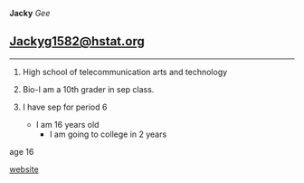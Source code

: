 **Jacky** _Gee_
## Jackyg1582@hstat.org ##
---  
1. High school of telecommunication arts and technology
2. Bio-I am a 10th grader in sep class.
3. I have sep for period 6

   * I am 16 years old
        * I am going to college in 2 years

age  16



[website](https://www.hstat.org)

